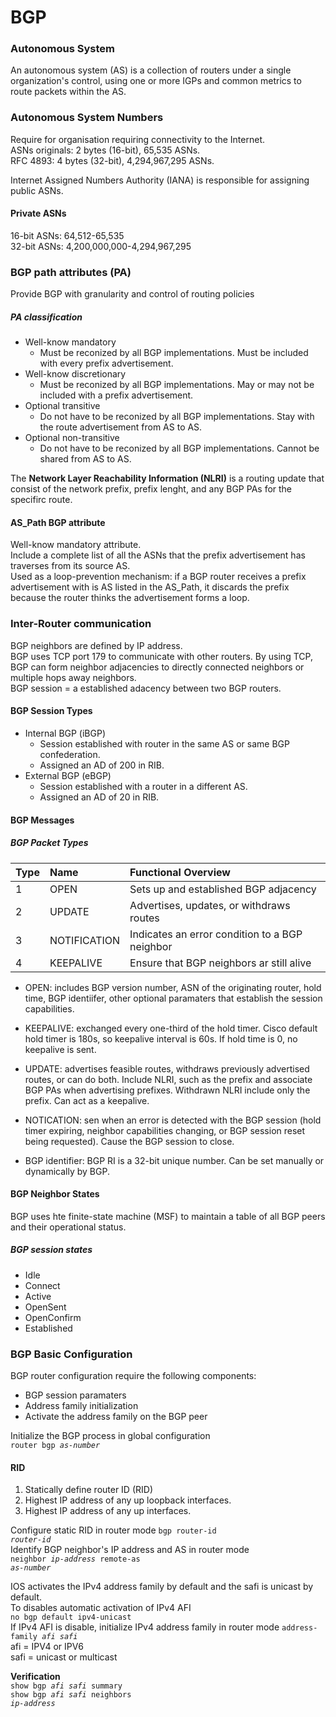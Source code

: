 # BGP
### Autonomous System
An autonomous system (AS) is a collection of routers under a single organization's control, using one or more IGPs and common metrics to route packets within the AS.  

### Autonomous System Numbers
Require for organisation requiring connectivity to the Internet.  
ASNs originals: 2 bytes (16-bit), 65,535 ASNs.  
RFC 4893: 4 bytes (32-bit), 4,294,967,295 ASNs.  
  
Internet Assigned Numbers Authority (IANA) is responsible for assigning public ASNs.  


#### Private ASNs  
16-bit ASNs: 64,512-65,535  
32-bit ASNs: 4,200,000,000-4,294,967,295  

### BGP path attributes (PA)
Provide BGP with granularity and control of routing policies  

##### PA classification
- Well-know mandatory
	- Must be reconized by all BGP implementations. Must be included with every prefix advertisement.
- Well-know discretionary
	- Must be reconized by all BGP implementations. May or may not be included with a prefix advertisement.
- Optional transitive
	- Do not have to be reconized by all BGP implementations. Stay with the route advertisement from AS to AS.
- Optional non-transitive
	- Do not have to be reconized by all BGP implementations. Cannot be shared from AS to AS.

  
The **Network Layer Reachability Information (NLRI)** is a routing update that consist of the network prefix, prefix lenght, and any BGP PAs for the specifirc route.  

#### AS_Path BGP attribute
Well-know mandatory attribute.  
Include a complete list of all the ASNs that the prefix advertisement has traverses from its source AS.  
Used as a loop-prevention mechanism: if a BGP router receives a prefix advertisement with is AS listed in the AS_Path, it discards the prefix because the router thinks the advertisement forms a loop.  

### Inter-Router communication
BGP neighbors are defined by IP address.  
BGP uses TCP port 179 to communicate with other routers. By using TCP, BGP can form neighbor adjacencies to directly connected neighbors or multiple hops away neighbors.  
BGP session = a established adacency between two BGP routers.  

#### BGP Session Types
- Internal BGP (iBGP)
	- Session established with router in the same AS or same BGP confederation.
	- Assigned an AD of 200 in RIB.
- External BGP (eBGP)
	- Session established with a router in a different AS.
	- Assigned an AD of 20 in RIB.

#### BGP Messages
##### BGP Packet Types
Type | Name         | Functional Overview|
|:-- | :---         | :------------------|
| 1  | OPEN         | Sets up and established BGP adjacency|
| 2  | UPDATE       | Advertises, updates, or withdraws routes|
| 3  | NOTIFICATION | Indicates an error condition to a BGP neighbor|
| 4  | KEEPALIVE    | Ensure that BGP neighbors ar still alive |

- OPEN: includes BGP version number, ASN of the originating router, hold time, BGP identiifer, other optional paramaters that establish the session capabilities.
- KEEPALIVE: exchanged every one-third of the hold timer. Cisco default hold timer is 180s, so keepalive interval is 60s. If hold time is 0, no keepalive is sent.
- UPDATE: advertises feasible routes, withdraws previously advertised routes, or can do both. Include NLRI, such as the prefix and associate BGP PAs when advertising prefixes. Withdrawn NLRI include only the prefix. Can act as a keepalive.
- NOTICATION: sen when an error is detected with the BGP session (hold timer expiring, neighbor capabilities changing, or BGP session reset being requested). Cause the BGP session to close.

- BGP identifier: BGP RI is a 32-bit unique number. Can be set manually or dynamically by BGP.  

#### BGP Neighbor States
BGP uses hte finite-state machine (MSF) to maintain a table of all BGP peers and their operational status.
##### BGP session states
- Idle
- Connect
- Active
- OpenSent
- OpenConfirm
- Established

### BGP Basic Configuration
BGP router configuration require the following components:  

- BGP session paramaters  
- Address family initialization  
- Activate the address family on the BGP peer

Initialize the BGP process in global configuration  
<code>router bgp <em>as-number</em></code>  
#### RID
1. Statically define router ID (RID)
2. Highest IP address of any up loopback interfaces.
3. Highest IP address of any up interfaces.

Configure static RID in router mode
<code>bgp router-id <em>router-id</em></code>  
Identify BGP neighbor's IP address and AS in router mode  
<code>neighbor <em>ip-address</em> remote-as <em>as-number</em></code>  

IOS activates the IPv4 address family by default and the safi is unicast by default.   
To disables automatic activation of IPv4 AFI  
<code>no bgp default ipv4-unicast</code>  
If IPv4 AFI is disable, initialize IPv4 address family in router mode
<code>address-family <em>afi safi</em></code>  
afi = IPV4 or IPV6  
safi = unicast or multicast  

**Verification**  
<code>show bgp <em>afi safi</em> summary</code>  
<code>show bgp <em>afi safi</em> neighbors <em>ip-address</em></code>  

